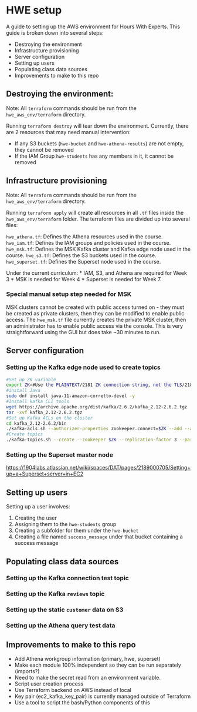 # HWE setup

A guide to setting up the AWS environment for Hours With Experts. This guide is broken down into several steps:

* Destroying the environment
* Infrastructure provisioning
* Server configuration
* Setting up users
* Populating class data sources
* Improvements to make to this repo

## Destroying the environment:

Note: All `terraform` commands should be run from the `hwe_aws_env/terraform` directory.

Running `terraform destroy` will tear down the environment. Currently, there are 2 resources that may need manual intervention:

 * If any S3 buckets (`hwe-bucket` and `hwe-athena-results`) are not empty, they cannot be removed
 * If the IAM Group `hwe-students` has any members in it, it cannot be removed
 
## Infrastructure provisioning

Note: All `terraform` commands should be run from the `hwe_aws_env/terraform` directory.

Running `terraform apply` will create all resources in all `.tf` files inside the `hwe_aws_env/terraform` folder. The terraform files are divided up into several files:

`hwe_athena.tf`: Defines the Athena resources used in the course.
`hwe_iam.tf`: Defines the IAM groups and policies used in the course.
`hwe_msk.tf`: Defines the MSK Kafka cluster and Kafka edge node used in the course.
`hwe_s3.tf`: Defines the S3 buckets used in the course.
`hwe_superset.tf`: Defines the Superset node used in the course.

Under the current curriculum:
    * IAM, S3, and Athena are required for Week 3
    * MSK is needed for Week 4
    * Superset is needed for Week 7.

### Special manual setup step needed for MSK

MSK clusters cannot be created with public access turned on - they must be created as private clusters, then they can be modified to enable public access. The `hwe_msk.tf` file currently creates the private MSK cluster, then an administrator has to enable public access via the console. This is very straightforward using the GUI but does take ~30 minutes to run.

## Server configuration

### Setting up the Kafka edge node used to create topics

```bash
#Set up ZK variable
export ZK=#Use the PLAINTEXT/2181 ZK connection string, not the TLS/2182 one
#install Java
sudo dnf install java-11-amazon-corretto-devel -y
#Install kafka CLI tools
wget https://archive.apache.org/dist/kafka/2.6.2/kafka_2.12-2.6.2.tgz
tar -xvf kafka_2.12-2.6.2.tgz
#Set up Kafka ACLs on the cluster
cd kafka_2.12-2.6.2/bin
./kafka-acls.sh --authorizer-properties zookeeper.connect=$ZK --add --allow-principal 'User:*' --operation All --topic '*' --group '*'
#Create topics
./kafka-topics.sh --create --zookeeper $ZK --replication-factor 3 --partitions 1 --topic kafka-connection-test
```

### Setting up the Superset master node
https://1904labs.atlassian.net/wiki/spaces/DAT/pages/2189000705/Setting+up+a+Superset+server+in+EC2

## Setting up users

Setting up a user involves:

1. Creating the user
2. Assigning them to the `hwe-students` group
3. Creating a subfolder for them under the `hwe-bucket`
4. Creating a file named `success_message` under that bucket containing a success message

## Populating class data sources

### Setting up the Kafka connection test topic

### Setting up the Kafka `reviews` topic

### Setting up the static `customer` data on S3

### Setting up the Athena query test data

## Improvements to make to this repo
* Add Athena workgroup information (primary, hwe, superset)
* Make each module 100% independent so they can be run separately (imports?)
* Need to make the secret read from an environment variable.
* Script user creation process
* Use Terraform backend on AWS instead of local
* Key pair (ec2_kafka_key_pair) is currently managed outside of Terraform
* Use a tool to script the bash/Python components of this
